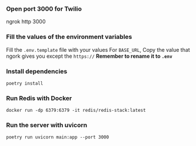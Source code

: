 ### Open port 3000 for Twilio 
ngrok http 3000

### Fill the values of the environment variables 
Fill the `.env.template` file with your values
For `BASE_URL`, Copy the value that ngork gives you except the `https://`
**Remember to rename it to `.env`**

### Install dependencies
```
poetry install
```

### Run Redis with Docker
```
docker run -dp 6379:6379 -it redis/redis-stack:latest
```

### Run the server with uvicorn 
```
poetry run uvicorn main:app --port 3000
```